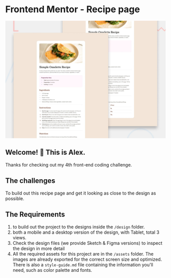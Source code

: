 # Frontend Mentor - Recipe page

![Design preview for the Recipe page coding challenge](./preview.jpg)

## Welcome! 👋 This is Alex.

Thanks for checking out my 4th front-end coding challenge.

## The challenges

To build out this recipe page and get it looking as close to the design as possible.

## The Requirements

1. to build out the project to the designs inside the `/design` folder.
2. both a mobile and a desktop version of the design, with Tablet, total 3 views.
3. Check the design files (we provide Sketch & Figma versions) to inspect the design in more detail
4. All the required assets for this project are in the `/assets` folder. The images are already exported for the correct screen size and optimized. There is also a `style-guide.md` file containing the information you'll need, such as color palette and fonts.
